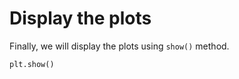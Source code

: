 # Display the plots

Finally, we will display the plots using `show()` method.

```python
plt.show()
```
